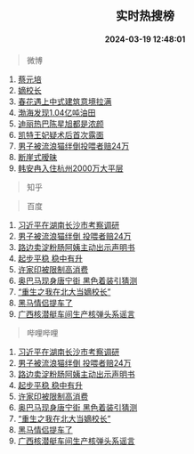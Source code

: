 <div align="center"><h2>实时热搜榜</h2><h4>2024-03-19 12:48:01</h4></div>

> 微博  

1. [蔡元培](https://s.weibo.com/weibo?q=%E8%94%A1%E5%85%83%E5%9F%B9&t=31&band_rank=1&Refer=top)<br />
2. [嫡校长](https://s.weibo.com/weibo?q=%E5%AB%A1%E6%A0%A1%E9%95%BF&t=31&band_rank=2&Refer=top)<br />
3. [春花遇上中式建筑意境拉满](https://s.weibo.com/weibo?q=%23%E6%98%A5%E8%8A%B1%E9%81%87%E4%B8%8A%E4%B8%AD%E5%BC%8F%E5%BB%BA%E7%AD%91%E6%84%8F%E5%A2%83%E6%8B%89%E6%BB%A1%23&t=31&band_rank=3&Refer=top)<br />
4. [渤海发现1.04亿吨油田](https://s.weibo.com/weibo?q=%23%E6%B8%A4%E6%B5%B7%E5%8F%91%E7%8E%B01.04%E4%BA%BF%E5%90%A8%E6%B2%B9%E7%94%B0%23&t=31&band_rank=4&Refer=top)<br />
5. [迪丽热巴陈星旭都是浓颜](https://s.weibo.com/weibo?q=%23%E8%BF%AA%E4%B8%BD%E7%83%AD%E5%B7%B4%E9%99%88%E6%98%9F%E6%97%AD%E9%83%BD%E6%98%AF%E6%B5%93%E9%A2%9C%23&t=31&band_rank=5&Refer=top)<br />
6. [凯特王妃疑术后首次露面](https://s.weibo.com/weibo?q=%23%E5%87%AF%E7%89%B9%E7%8E%8B%E5%A6%83%E7%96%91%E6%9C%AF%E5%90%8E%E9%A6%96%E6%AC%A1%E9%9C%B2%E9%9D%A2%23&t=31&band_rank=6&Refer=top)<br />
7. [男子被流浪猫绊倒投喂者赔24万](https://s.weibo.com/weibo?q=%23%E7%94%B7%E5%AD%90%E8%A2%AB%E6%B5%81%E6%B5%AA%E7%8C%AB%E7%BB%8A%E5%80%92%E6%8A%95%E5%96%82%E8%80%85%E8%B5%9424%E4%B8%87%23&t=31&band_rank=7&Refer=top)<br />
8. [断崖式暧昧](https://s.weibo.com/weibo?q=%E6%96%AD%E5%B4%96%E5%BC%8F%E6%9A%A7%E6%98%A7&t=31&band_rank=8&Refer=top)<br />
9. [韩安冉入住杭州2000万大平层](https://s.weibo.com/weibo?q=%23%E9%9F%A9%E5%AE%89%E5%86%89%E5%85%A5%E4%BD%8F%E6%9D%AD%E5%B7%9E2000%E4%B8%87%E5%A4%A7%E5%B9%B3%E5%B1%82%23&t=31&band_rank=9&Refer=top)<br />

> 知乎  


> 百度  

1. [习近平在湖南长沙市考察调研](https://www.baidu.com/s?wd=%E4%B9%A0%E8%BF%91%E5%B9%B3%E5%9C%A8%E6%B9%96%E5%8D%97%E9%95%BF%E6%B2%99%E5%B8%82%E8%80%83%E5%AF%9F%E8%B0%83%E7%A0%94&sa=fyb_news&rsv_dl=fyb_news)<br />
2. [男子被流浪猫绊倒 投喂者赔24万](https://www.baidu.com/s?wd=%E7%94%B7%E5%AD%90%E8%A2%AB%E6%B5%81%E6%B5%AA%E7%8C%AB%E7%BB%8A%E5%80%92+%E6%8A%95%E5%96%82%E8%80%85%E8%B5%9424%E4%B8%87&sa=fyb_news&rsv_dl=fyb_news)<br />
3. [路边卖淀粉肠阿姨主动出示声明书](https://www.baidu.com/s?wd=%E8%B7%AF%E8%BE%B9%E5%8D%96%E6%B7%80%E7%B2%89%E8%82%A0%E9%98%BF%E5%A7%A8%E4%B8%BB%E5%8A%A8%E5%87%BA%E7%A4%BA%E5%A3%B0%E6%98%8E%E4%B9%A6&sa=fyb_news&rsv_dl=fyb_news)<br />
4. [起步平稳 稳中有升](https://www.baidu.com/s?wd=%E8%B5%B7%E6%AD%A5%E5%B9%B3%E7%A8%B3+%E7%A8%B3%E4%B8%AD%E6%9C%89%E5%8D%87&sa=fyb_news&rsv_dl=fyb_news)<br />
5. [许家印被限制高消费](https://www.baidu.com/s?wd=%E8%AE%B8%E5%AE%B6%E5%8D%B0%E8%A2%AB%E9%99%90%E5%88%B6%E9%AB%98%E6%B6%88%E8%B4%B9&sa=fyb_news&rsv_dl=fyb_news)<br />
6. [奥巴马现身唐宁街 黑色着装引猜测](https://www.baidu.com/s?wd=%E5%A5%A5%E5%B7%B4%E9%A9%AC%E7%8E%B0%E8%BA%AB%E5%94%90%E5%AE%81%E8%A1%97+%E9%BB%91%E8%89%B2%E7%9D%80%E8%A3%85%E5%BC%95%E7%8C%9C%E6%B5%8B&sa=fyb_news&rsv_dl=fyb_news)<br />
7. [“重生之我在北大当嫡校长”](https://www.baidu.com/s?wd=%E2%80%9C%E9%87%8D%E7%94%9F%E4%B9%8B%E6%88%91%E5%9C%A8%E5%8C%97%E5%A4%A7%E5%BD%93%E5%AB%A1%E6%A0%A1%E9%95%BF%E2%80%9D&sa=fyb_news&rsv_dl=fyb_news)<br />
8. [黑马情侣提车了](https://www.baidu.com/s?wd=%E9%BB%91%E9%A9%AC%E6%83%85%E4%BE%A3%E6%8F%90%E8%BD%A6%E4%BA%86&sa=fyb_news&rsv_dl=fyb_news)<br />
9. [广西核潜艇车间生产核弹头系谣言](https://www.baidu.com/s?wd=%E5%B9%BF%E8%A5%BF%E6%A0%B8%E6%BD%9C%E8%89%87%E8%BD%A6%E9%97%B4%E7%94%9F%E4%BA%A7%E6%A0%B8%E5%BC%B9%E5%A4%B4%E7%B3%BB%E8%B0%A3%E8%A8%80&sa=fyb_news&rsv_dl=fyb_news)<br />

> 哔哩哔哩  

1. [习近平在湖南长沙市考察调研](https://www.baidu.com/s?wd=%E4%B9%A0%E8%BF%91%E5%B9%B3%E5%9C%A8%E6%B9%96%E5%8D%97%E9%95%BF%E6%B2%99%E5%B8%82%E8%80%83%E5%AF%9F%E8%B0%83%E7%A0%94&sa=fyb_news&rsv_dl=fyb_news)<br />
2. [男子被流浪猫绊倒 投喂者赔24万](https://www.baidu.com/s?wd=%E7%94%B7%E5%AD%90%E8%A2%AB%E6%B5%81%E6%B5%AA%E7%8C%AB%E7%BB%8A%E5%80%92+%E6%8A%95%E5%96%82%E8%80%85%E8%B5%9424%E4%B8%87&sa=fyb_news&rsv_dl=fyb_news)<br />
3. [路边卖淀粉肠阿姨主动出示声明书](https://www.baidu.com/s?wd=%E8%B7%AF%E8%BE%B9%E5%8D%96%E6%B7%80%E7%B2%89%E8%82%A0%E9%98%BF%E5%A7%A8%E4%B8%BB%E5%8A%A8%E5%87%BA%E7%A4%BA%E5%A3%B0%E6%98%8E%E4%B9%A6&sa=fyb_news&rsv_dl=fyb_news)<br />
4. [起步平稳 稳中有升](https://www.baidu.com/s?wd=%E8%B5%B7%E6%AD%A5%E5%B9%B3%E7%A8%B3+%E7%A8%B3%E4%B8%AD%E6%9C%89%E5%8D%87&sa=fyb_news&rsv_dl=fyb_news)<br />
5. [许家印被限制高消费](https://www.baidu.com/s?wd=%E8%AE%B8%E5%AE%B6%E5%8D%B0%E8%A2%AB%E9%99%90%E5%88%B6%E9%AB%98%E6%B6%88%E8%B4%B9&sa=fyb_news&rsv_dl=fyb_news)<br />
6. [奥巴马现身唐宁街 黑色着装引猜测](https://www.baidu.com/s?wd=%E5%A5%A5%E5%B7%B4%E9%A9%AC%E7%8E%B0%E8%BA%AB%E5%94%90%E5%AE%81%E8%A1%97+%E9%BB%91%E8%89%B2%E7%9D%80%E8%A3%85%E5%BC%95%E7%8C%9C%E6%B5%8B&sa=fyb_news&rsv_dl=fyb_news)<br />
7. [“重生之我在北大当嫡校长”](https://www.baidu.com/s?wd=%E2%80%9C%E9%87%8D%E7%94%9F%E4%B9%8B%E6%88%91%E5%9C%A8%E5%8C%97%E5%A4%A7%E5%BD%93%E5%AB%A1%E6%A0%A1%E9%95%BF%E2%80%9D&sa=fyb_news&rsv_dl=fyb_news)<br />
8. [黑马情侣提车了](https://www.baidu.com/s?wd=%E9%BB%91%E9%A9%AC%E6%83%85%E4%BE%A3%E6%8F%90%E8%BD%A6%E4%BA%86&sa=fyb_news&rsv_dl=fyb_news)<br />
9. [广西核潜艇车间生产核弹头系谣言](https://www.baidu.com/s?wd=%E5%B9%BF%E8%A5%BF%E6%A0%B8%E6%BD%9C%E8%89%87%E8%BD%A6%E9%97%B4%E7%94%9F%E4%BA%A7%E6%A0%B8%E5%BC%B9%E5%A4%B4%E7%B3%BB%E8%B0%A3%E8%A8%80&sa=fyb_news&rsv_dl=fyb_news)<br />
